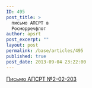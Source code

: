 ```yaml
---
ID: 495
post_title: >
  письмо АПСРТ в
  Росморречфлот
author: apsrt
post_excerpt: ""
layout: post
permalink: /base/articles/495
published: true
post_date: 2013-09-04 23:22:00
---
```

<a href="http://www.apsrt.ru/docs/z1z4.doc"><span style="text-decoration:underline;"> Письмо АПСРТ  №2-02-203</span></a>